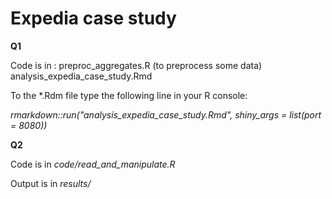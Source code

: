# Expedia case study

**Q1**

Code is in :
preproc_aggregates.R (to preprocess some data)
analysis_expedia_case_study.Rmd

To the *.Rdm file type the following line in your R console:

*rmarkdown::run("analysis_expedia_case_study.Rmd", shiny_args = list(port = 8080))*


**Q2**

Code is in *code/read_and_manipulate.R* 

Output is in *results/*





